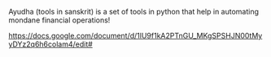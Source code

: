 Ayudha (tools in sanskrit) is a set of tools in python that help in automating mondane financial operations!

https://docs.google.com/document/d/1lU9f1kA2PTnGU_MKgSPSHJN00tMyyDYz2q6h6colam4/edit#
